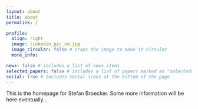 ```yaml
---
layout: about
title: about
permalink: /

profile:
  align: right
  image: linkedin_pic_sm.jpg
  image_circular: false # crops the image to make it circular
  more_info:

news: false # includes a list of news items
selected_papers: false # includes a list of papers marked as "selected={true}"
social: true # includes social icons at the bottom of the page
---
```


This is the homepage for Stefan Broecker. Some more information will be here eventually...